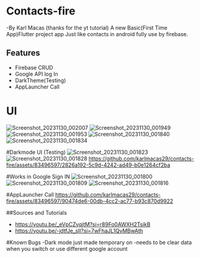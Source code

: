 # Contacts-fire
-By Karl Macas (thanks for the yt tutorial)
A new Basic(First Time App)Flutter project app Just like contacts in android fully use by firebase.

## Features
- Firebase CRUD
- Google API log In
- DarkTheme(Testing)
- AppLauncher Call

# UI

![Screenshot_20231130_002007](https://github.com/karlmacas29/contacts-fire/assets/83496597/dd40b6c2-5006-4f68-8885-89a89d1f2d0e) ![Screenshot_20231130_001949](https://github.com/karlmacas29/contacts-fire/assets/83496597/6aeb70fa-1ff7-4221-af67-b9e9a9710d32)
![Screenshot_20231130_001953](https://github.com/karlmacas29/contacts-fire/assets/83496597/be692af4-f74f-4aee-b69c-9c882be55aa8)
![Screenshot_20231130_001840](https://github.com/karlmacas29/contacts-fire/assets/83496597/0b33435c-0dc8-4e0c-82b3-d020928709f4)
![Screenshot_20231130_001834](https://github.com/karlmacas29/contacts-fire/assets/83496597/f1610ef5-8719-4761-8d4f-eb52e42c7f50)


#Darkmode UI (Testing)
![Screenshot_20231130_001823](https://github.com/karlmacas29/contacts-fire/assets/83496597/39258e74-1cbe-4d27-bbc2-16802b336718)
![Screenshot_20231130_001828](https://github.com/karlmacas29/contacts-fire/assets/83496597/dc590c6e-8d57-4f68-9291-70433a2104c1)
https://github.com/karlmacas29/contacts-fire/assets/83496597/2826a192-5c9d-4242-ad49-b0e1264cf2ba


#Works in Google Sign IN
![Screenshot_20231130_001800](https://github.com/karlmacas29/contacts-fire/assets/83496597/a6c168cc-1e07-4130-8656-8f5c6f58beec)
![Screenshot_20231130_001809](https://github.com/karlmacas29/contacts-fire/assets/83496597/48996c5c-c859-4c8a-8e17-496c25c1e294)
![Screenshot_20231130_001816](https://github.com/karlmacas29/contacts-fire/assets/83496597/8ea45c82-bf7a-4c48-ad6c-0504a6ef098c)


#AppLauncher Call
https://github.com/karlmacas29/contacts-fire/assets/83496597/90474de6-00db-4cc2-ac77-b93c870d9922

##Sources and Tutorials
- https://youtu.be/_eVpCZyqjtM?si=r89Fo0AWXH2TsikB
- https://youtu.be/-jdtfJe_sII?si=7wFhaJL1QvMBwAth

#Known Bugs
-Dark mode just made temporary on
-needs to be clear data when you switch or use different google account



